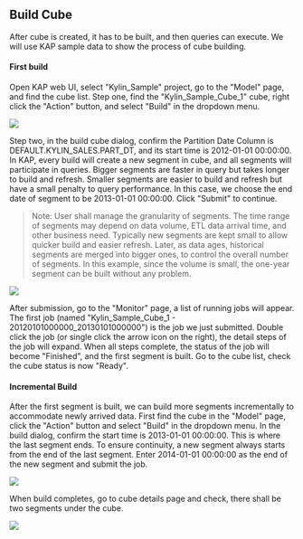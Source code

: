 ## Build Cube

After cube is created, it has to be built, and then queries can execute. We will use KAP sample data to show the process of cube building.

#### First build

Open KAP web UI, select "Kylin_Sample" project, go to the "Model" page, and find the cube list.
Step one, find the "Kylin_Sample_Cube_1" cube, right click the "Action" button, and select "Build" in the dropdown menu.

![](/images/molap/buildcube_0.png)

Step two, in the build cube dialog, confirm the Partition Date Column is DEFAULT.KYLIN_SALES.PART_DT, and its start time is 2012-01-01 00:00:00. In KAP, every build will create a new segment in cube, and all segments will participate in queries. Bigger segments are faster in query but takes longer to build and refresh. Smaller segments are easier to build and refresh but have a small penalty to query performance. In this case, we choose the end date of segment to be 2013-01-01 00:00:00. Click "Submit" to continue.

> Note: User shall manage the granularity of segments. The time range of segments may depend on data volume, ETL data arrival time, and other business need. Typically new segments are kept small to allow quicker build and easier refresh. Later, as data ages, historical segments are merged into bigger ones, to control the overall number of segments. In this example, since the volume is small, the one-year segment can be built without any problem.

![](/images/molap/buildcube_1.png)

After submission, go to the "Monitor" page, a list of running jobs will appear. The first job (named "Kylin_Sample_Cube_1 - 20120101000000_20130101000000") is the job we just submitted. Double click the job (or single click the arrow icon on the right), the detail steps of the job will expand. When all steps complete, the status of the job will become "Finished", and the first segment is built. Go to the cube list, check the cube status is now "Ready".

#### Incremental Build

After the first segment is built, we can build more segments incrementally to accommodate newly arrived data. First find the cube in the "Model" page, click the "Action" button and select "Build" in the dropdown menu. In the build dialog, confirm the start time is 2013-01-01 00:00:00. This is where the last segment ends. To ensure continuity, a new segment always starts from the end of the last segment. Enter 2014-01-01 00:00:00 as the end of the new segment and submit the job.

![](/images/molap/buildcube_2.png)

When build completes, go to cube details page and check, there shall be two segments under the cube.

![](/images/molap/buildcube_3.png)
